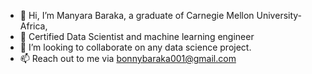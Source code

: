 - 👋 Hi, I’m Manyara Baraka, a graduate of Carnegie Mellon University-Africa,
- 🌱 Certified Data Scientist and machine learning engineer
- 💞️ I’m looking to collaborate on any data science project.
- 📫 Reach out to me via bonnybaraka001@gmail.com

<!---
BBWorksB/BBWorksB is a ✨ special ✨ repository because its `README.md` (this file) appears on your GitHub profile.
You can click the Preview link to take a look at your changes.
--->

